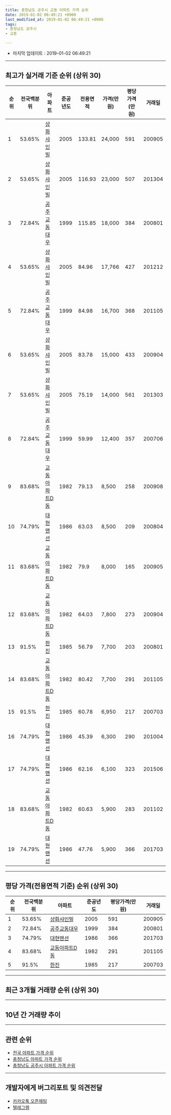 ```yaml
---
title: 충청남도 공주시 교동 아파트 가격 순위
date: 2019-01-02 06:49:21 +0900
last_modified_at: 2019-01-02 06:49:21 +0900
tags:
- 충청남도 공주시
- 교동

---
```


* 마지막 업데이트 : 2019-01-02 06:49:21

---

## 최고가 실거래 기준 순위 (상위 30)


|순위|전국백분위|아파트|준공년도|전용면적|가격(만원)|평당가격(만원)|거래일|
|---|---|---|---|---|---|---|---|
|1|53.65%|[샹화샤인빌](https://search.naver.com/search.naver?query=%EC%B6%A9%EC%B2%AD%EB%82%A8%EB%8F%84+%EA%B3%B5%EC%A3%BC%EC%8B%9C+%EA%B5%90%EB%8F%99+%EC%83%B9%ED%99%94%EC%83%A4%EC%9D%B8%EB%B9%8C)|2005|133.81|24,000|591|200905|
|2|53.65%|[샹화샤인빌](https://search.naver.com/search.naver?query=%EC%B6%A9%EC%B2%AD%EB%82%A8%EB%8F%84+%EA%B3%B5%EC%A3%BC%EC%8B%9C+%EA%B5%90%EB%8F%99+%EC%83%B9%ED%99%94%EC%83%A4%EC%9D%B8%EB%B9%8C)|2005|116.93|23,000|507|201304|
|3|72.84%|[공주교동대우](https://search.naver.com/search.naver?query=%EC%B6%A9%EC%B2%AD%EB%82%A8%EB%8F%84+%EA%B3%B5%EC%A3%BC%EC%8B%9C+%EA%B5%90%EB%8F%99+%EA%B3%B5%EC%A3%BC%EA%B5%90%EB%8F%99%EB%8C%80%EC%9A%B0)|1999|115.85|18,000|384|200801|
|4|53.65%|[샹화샤인빌](https://search.naver.com/search.naver?query=%EC%B6%A9%EC%B2%AD%EB%82%A8%EB%8F%84+%EA%B3%B5%EC%A3%BC%EC%8B%9C+%EA%B5%90%EB%8F%99+%EC%83%B9%ED%99%94%EC%83%A4%EC%9D%B8%EB%B9%8C)|2005|84.96|17,766|427|201212|
|5|72.84%|[공주교동대우](https://search.naver.com/search.naver?query=%EC%B6%A9%EC%B2%AD%EB%82%A8%EB%8F%84+%EA%B3%B5%EC%A3%BC%EC%8B%9C+%EA%B5%90%EB%8F%99+%EA%B3%B5%EC%A3%BC%EA%B5%90%EB%8F%99%EB%8C%80%EC%9A%B0)|1999|84.98|16,700|368|201105|
|6|53.65%|[샹화샤인빌](https://search.naver.com/search.naver?query=%EC%B6%A9%EC%B2%AD%EB%82%A8%EB%8F%84+%EA%B3%B5%EC%A3%BC%EC%8B%9C+%EA%B5%90%EB%8F%99+%EC%83%B9%ED%99%94%EC%83%A4%EC%9D%B8%EB%B9%8C)|2005|83.78|15,000|433|200904|
|7|53.65%|[샹화샤인빌](https://search.naver.com/search.naver?query=%EC%B6%A9%EC%B2%AD%EB%82%A8%EB%8F%84+%EA%B3%B5%EC%A3%BC%EC%8B%9C+%EA%B5%90%EB%8F%99+%EC%83%B9%ED%99%94%EC%83%A4%EC%9D%B8%EB%B9%8C)|2005|75.19|14,000|561|201303|
|8|72.84%|[공주교동대우](https://search.naver.com/search.naver?query=%EC%B6%A9%EC%B2%AD%EB%82%A8%EB%8F%84+%EA%B3%B5%EC%A3%BC%EC%8B%9C+%EA%B5%90%EB%8F%99+%EA%B3%B5%EC%A3%BC%EA%B5%90%EB%8F%99%EB%8C%80%EC%9A%B0)|1999|59.99|12,400|357|200706|
|9|83.68%|[교동아파트D동](https://search.naver.com/search.naver?query=%EC%B6%A9%EC%B2%AD%EB%82%A8%EB%8F%84+%EA%B3%B5%EC%A3%BC%EC%8B%9C+%EA%B5%90%EB%8F%99+%EA%B5%90%EB%8F%99%EC%95%84%ED%8C%8C%ED%8A%B8D%EB%8F%99)|1982|79.13|8,500|258|200908|
|10|74.79%|[대현맨션](https://search.naver.com/search.naver?query=%EC%B6%A9%EC%B2%AD%EB%82%A8%EB%8F%84+%EA%B3%B5%EC%A3%BC%EC%8B%9C+%EA%B5%90%EB%8F%99+%EB%8C%80%ED%98%84%EB%A7%A8%EC%85%98)|1986|63.03|8,500|209|200804|
|11|83.68%|[교동아파트D동](https://search.naver.com/search.naver?query=%EC%B6%A9%EC%B2%AD%EB%82%A8%EB%8F%84+%EA%B3%B5%EC%A3%BC%EC%8B%9C+%EA%B5%90%EB%8F%99+%EA%B5%90%EB%8F%99%EC%95%84%ED%8C%8C%ED%8A%B8D%EB%8F%99)|1982|79.9|8,000|165|200905|
|12|83.68%|[교동아파트D동](https://search.naver.com/search.naver?query=%EC%B6%A9%EC%B2%AD%EB%82%A8%EB%8F%84+%EA%B3%B5%EC%A3%BC%EC%8B%9C+%EA%B5%90%EB%8F%99+%EA%B5%90%EB%8F%99%EC%95%84%ED%8C%8C%ED%8A%B8D%EB%8F%99)|1982|64.03|7,800|273|200904|
|13|91.5%|[한진](https://search.naver.com/search.naver?query=%EC%B6%A9%EC%B2%AD%EB%82%A8%EB%8F%84+%EA%B3%B5%EC%A3%BC%EC%8B%9C+%EA%B5%90%EB%8F%99+%ED%95%9C%EC%A7%84)|1985|56.79|7,700|203|200801|
|14|83.68%|[교동아파트D동](https://search.naver.com/search.naver?query=%EC%B6%A9%EC%B2%AD%EB%82%A8%EB%8F%84+%EA%B3%B5%EC%A3%BC%EC%8B%9C+%EA%B5%90%EB%8F%99+%EA%B5%90%EB%8F%99%EC%95%84%ED%8C%8C%ED%8A%B8D%EB%8F%99)|1982|80.42|7,700|291|201105|
|15|91.5%|[한진](https://search.naver.com/search.naver?query=%EC%B6%A9%EC%B2%AD%EB%82%A8%EB%8F%84+%EA%B3%B5%EC%A3%BC%EC%8B%9C+%EA%B5%90%EB%8F%99+%ED%95%9C%EC%A7%84)|1985|60.78|6,950|217|200703|
|16|74.79%|[대현맨션](https://search.naver.com/search.naver?query=%EC%B6%A9%EC%B2%AD%EB%82%A8%EB%8F%84+%EA%B3%B5%EC%A3%BC%EC%8B%9C+%EA%B5%90%EB%8F%99+%EB%8C%80%ED%98%84%EB%A7%A8%EC%85%98)|1986|45.39|6,300|290|201004|
|17|74.79%|[대현맨션](https://search.naver.com/search.naver?query=%EC%B6%A9%EC%B2%AD%EB%82%A8%EB%8F%84+%EA%B3%B5%EC%A3%BC%EC%8B%9C+%EA%B5%90%EB%8F%99+%EB%8C%80%ED%98%84%EB%A7%A8%EC%85%98)|1986|62.16|6,100|323|201506|
|18|83.68%|[교동아파트D동](https://search.naver.com/search.naver?query=%EC%B6%A9%EC%B2%AD%EB%82%A8%EB%8F%84+%EA%B3%B5%EC%A3%BC%EC%8B%9C+%EA%B5%90%EB%8F%99+%EA%B5%90%EB%8F%99%EC%95%84%ED%8C%8C%ED%8A%B8D%EB%8F%99)|1982|60.63|5,900|283|201102|
|19|74.79%|[대현맨션](https://search.naver.com/search.naver?query=%EC%B6%A9%EC%B2%AD%EB%82%A8%EB%8F%84+%EA%B3%B5%EC%A3%BC%EC%8B%9C+%EA%B5%90%EB%8F%99+%EB%8C%80%ED%98%84%EB%A7%A8%EC%85%98)|1986|47.76|5,900|366|201703|


---

## 평당 가격(전용면적 기준) 순위 (상위 30)


|순위|전국백분위|아파트|준공년도|평당가격(만원)|거래일|
|---|---|---|---|---|---|
|1|53.65%|[샹화샤인빌](https://search.naver.com/search.naver?query=%EC%B6%A9%EC%B2%AD%EB%82%A8%EB%8F%84+%EA%B3%B5%EC%A3%BC%EC%8B%9C+%EA%B5%90%EB%8F%99+%EC%83%B9%ED%99%94%EC%83%A4%EC%9D%B8%EB%B9%8C)|2005|591|200905|
|2|72.84%|[공주교동대우](https://search.naver.com/search.naver?query=%EC%B6%A9%EC%B2%AD%EB%82%A8%EB%8F%84+%EA%B3%B5%EC%A3%BC%EC%8B%9C+%EA%B5%90%EB%8F%99+%EA%B3%B5%EC%A3%BC%EA%B5%90%EB%8F%99%EB%8C%80%EC%9A%B0)|1999|384|200801|
|3|74.79%|[대현맨션](https://search.naver.com/search.naver?query=%EC%B6%A9%EC%B2%AD%EB%82%A8%EB%8F%84+%EA%B3%B5%EC%A3%BC%EC%8B%9C+%EA%B5%90%EB%8F%99+%EB%8C%80%ED%98%84%EB%A7%A8%EC%85%98)|1986|366|201703|
|4|83.68%|[교동아파트D동](https://search.naver.com/search.naver?query=%EC%B6%A9%EC%B2%AD%EB%82%A8%EB%8F%84+%EA%B3%B5%EC%A3%BC%EC%8B%9C+%EA%B5%90%EB%8F%99+%EA%B5%90%EB%8F%99%EC%95%84%ED%8C%8C%ED%8A%B8D%EB%8F%99)|1982|291|201105|
|5|91.5%|[한진](https://search.naver.com/search.naver?query=%EC%B6%A9%EC%B2%AD%EB%82%A8%EB%8F%84+%EA%B3%B5%EC%A3%BC%EC%8B%9C+%EA%B5%90%EB%8F%99+%ED%95%9C%EC%A7%84)|1985|217|200703|


---

## 최근 3개월 거래량 순위 (상위 30)


<div style="width:100%;">
    <canvas id="deal_count_ranking" height="250"></canvas>
</div>


<script>
new Chart(document.getElementById("deal_count_ranking"), {
    type: 'horizontalBar',
    data: {
        labels: ['공주교동대우', '교동아파트D동'],
        datasets: [{
            label: '실거래 수',
            data: [1, 1],
            borderColor: "rgba(255, 0, 128, 1)",
            backgroundColor: "rgba(255, 0, 128, 0.5)",
            fill: false,
        }]
    },
    options: {
        responsive: true,
        title: {
            display: true,
            text: '최근 3개월 거래량 순위'
        },
        tooltips: {
            mode: 'index',
            intersect: false,
            callbacks: {
                title: function(tooltipItems, data) {
                    return "실거래 수:";
                },
                label: function(tooltipItem, data) {
                    return data.labels[tooltipItem.index] + ": " + tooltipItem.xLabel;
                }
            }
        },
        hover: {
            mode: 'nearest',
            intersect: true
        },
        scales: {
            xAxes: [{
                display: true,
                scaleLabel: {
                    display: true,
                    labelString: '실거래 수'
                },
                ticks: {
                    suggestedMin: 0,
                }
            }],
            yAxes: [{
                display: true,
                ticks: {
                    autoSkip: false,
                    callback: function(value, index, values) {
                        if (value.length > 15)
                            return value.substr(0, 13) + "...";
                        else
                            return value;
                    }
                },
                scaleLabel: {
                    display: false,
                }
            }]
        }
    }
});

</script>


---

## 10년 간 거래량 추이


<div style="width:100%;">
    <canvas id="deal_progress" height="250"></canvas>
</div>

<script>
new Chart(document.getElementById("deal_progress"), {
    type: 'line',
    data: {
        labels: ['200901','200902','200903','200904','200905','200906','200907','200908','200909','200910','200911','200912','201001','201002','201003','201004','201005','201006','201007','201008','201009','201010','201011','201012','201101','201102','201103','201104','201105','201106','201107','201108','201109','201110','201111','201112','201201','201202','201203','201204','201205','201206','201207','201208','201209','201210','201211','201212','201301','201302','201303','201304','201305','201306','201307','201308','201309','201310','201311','201312','201401','201402','201403','201404','201405','201406','201407','201408','201409','201410','201411','201412','201501','201502','201503','201504','201505','201506','201507','201508','201509','201510','201511','201512','201601','201602','201603','201604','201605','201606','201607','201608','201609','201610','201611','201612','201701','201702','201703','201704','201705','201706','201707','201708','201709','201710','201711','201712','201801','201802','201803','201804','201805','201806','201807','201808','201809','201810','201811','201812','201901'],
        datasets: [{
            label: '실거래 수',
            pointRadius: 1,
            data: [0, 4, 0, 10, 5, 1, 0, 3, 2, 3, 2, 3, 2, 5, 10, 2, 1, 1, 3, 2, 0, 5, 3, 2, 6, 5, 5, 6, 4, 0, 2, 1, 7, 4, 5, 2, 2, 3, 2, 2, 2, 1, 3, 5, 7, 5, 4, 1, 4, 3, 5, 8, 0, 4, 0, 1, 1, 3, 5, 1, 3, 1, 4, 3, 3, 6, 0, 3, 1, 2, 2, 3, 7, 3, 4, 1, 2, 3, 1, 2, 0, 1, 2, 0, 1, 0, 1, 2, 0, 2, 2, 1, 3, 2, 2, 2, 3, 2, 3, 3, 3, 3, 6, 0, 1, 3, 6, 3, 3, 2, 4, 1, 3, 2, 3, 1, 1, 1, 1, 1, 0],
            borderColor: "rgba(255, 201, 14, 1)",
            backgroundColor: "rgba(255, 201, 14, 0.5)",
            fill: true,
        }]
    },
    options: {
        responsive: true,
        title: {
            display: true,
            text: '10년간 거래량 추이'
        },
        tooltips: {
            mode: 'index',
            intersect: false,
        },
        hover: {
            mode: 'nearest',
            intersect: true
        },
        scales: {
            xAxes: [{
                display: true,
                scaleLabel: {
                    display: true,
                    labelString: '년/월'
                }
            }],
            yAxes: [{
                display: true,
                ticks: {
                    suggestedMin: 0,
                },
                scaleLabel: {
                    display: true,
                    labelString: '실거래 수'
                }
            }]
        }
    }
});

</script>


---

## 관련 순위

- [전국 아파트 가격 순위](https://inasie.github.io/apt-ranking/전국)
- [충청남도 아파트 가격 순위](https://inasie.github.io/apt-ranking/충청남도)
- [충청남도 공주시 아파트 가격 순위](https://inasie.github.io/apt-ranking/충청남도-공주시)


---

## 개발자에게 버그리포트 및 의견전달

- [카카오톡 오픈채팅](https://open.kakao.com/o/gLJUAP4)
- [텔레그램](https://t.me/inasie)

